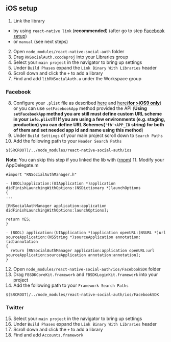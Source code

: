 ## iOS setup

1. Link the library
- by using `react-native link` (__recommended__) (after go to step [Facebook setup](#facebook))
- or `manual` (see next steps)
2. Open `node_modules/react-native-social-auth` folder
3. Drag `RNSocialAuth.xcodeproj` into your Libraries group
4. Select your `main project` in the navigator to bring up settings
5. Under `Build Phases` expand the `Link Binary With Libraries` header
6. Scroll down and click the `+` to add a library
7. Find and add `libRNSocialAuth.a` under the Workspace group

### Facebook
8. Configure your `.plist` file as described [here](https://developers.facebook.com/docs/ios/getting-started/#xcode) and [here(__for >iOS9 only__)](https://developers.facebook.com/docs/ios/ios9)
    or you can use `setFacebookApp` method provided the API
    (__Using `setFacebookApp` method you are still must define custom URL scheme in your `info.plist`!!! If you are using a few environments (e.g. staging, production) you can define URL Schemes(`'fb'+APP_ID` string) for both of them and set needed app id and name using this method__)
9. Under `Build Settings` of your main project scroll down to `Search Paths`
10. Add the following path to your `Header Search Paths`
```
$(SRCROOT)/../node_modules/react-native-social-auth/ios
```
__Note__: You can skip this step if you linked the lib with ([rnpm](https://github.com/rnpm/rnpm))
11. Modify your AppDelegate.m
```
#import "RNSocialAuthManager.h"

- (BOOL)application:(UIApplication *)application didFinishLaunchingWithOptions:(NSDictionary *)launchOptions
{
...

[RNSocialAuthManager application:application didFinishLaunchingWithOptions:launchOptions];

return YES;
}

- (BOOL) application:(UIApplication *)application openURL:(NSURL *)url sourceApplication:(NSString *)sourceApplication annotation:(id)annotation
{
  return [RNSocialAuthManager application:application openURL:url sourceApplication:sourceApplication annotation:annotation];
}
```
12. Open `node_modules/react-native-social-auth/ios/FacebookSDK` folder
13. Drag `FBSDKCoreKit.framework` and `FBSDKLoginKit.framework` into your project
14. Add the following path to your `Framework Search Paths`
```
$(SRCROOT)/../node_modules/react-native-social-auth/ios/FacebookSDK
```

### Twitter
15. Select your `main project` in the navigator to bring up settings
16. Under `Build Phases` expand the `Link Binary With Libraries` header
17. Scroll down and click the `+` to add a library
18. Find and add `Accounts.framework`
